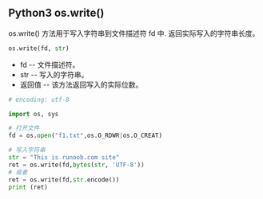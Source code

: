 ## Python3 os.write()

os.write() 方法用于写入字符串到文件描述符 fd 中. 返回实际写入的字符串长度。

```python
os.write(fd, str)
```

* fd -- 文件描述符。
* str -- 写入的字符串。
* 返回值 -- 该方法返回写入的实际位数。

```python
# encoding: utf-8

import os, sys

# 打开文件
fd = os.open("f1.txt",os.O_RDWR|os.O_CREAT)

# 写入字符串
str = "This is runoob.com site"
ret = os.write(fd,bytes(str, 'UTF-8'))
# 或者
ret = os.write(fd,str.encode())
print (ret)
```
